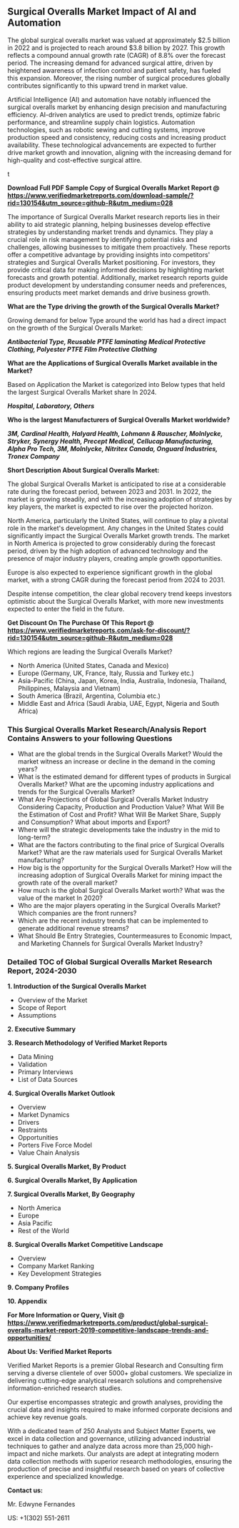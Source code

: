 <h2>Surgical Overalls Market Impact of AI and Automation</h2><p>The global surgical overalls market was valued at approximately $2.5 billion in 2022 and is projected to reach around $3.8 billion by 2027. This growth reflects a compound annual growth rate (CAGR) of 8.8% over the forecast period. The increasing demand for advanced surgical attire, driven by heightened awareness of infection control and patient safety, has fueled this expansion. Moreover, the rising number of surgical procedures globally contributes significantly to this upward trend in market value.</p><p>Artificial Intelligence (AI) and automation have notably influenced the surgical overalls market by enhancing design precision and manufacturing efficiency. AI-driven analytics are used to predict trends, optimize fabric performance, and streamline supply chain logistics. Automation technologies, such as robotic sewing and cutting systems, improve production speed and consistency, reducing costs and increasing product availability. These technological advancements are expected to further drive market growth and innovation, aligning with the increasing demand for high-quality and cost-effective surgical attire.</p>t</p><p id="" class=""><strong>Download Full PDF Sample Copy of Surgical Overalls Market Report @ <a href="https://www.verifiedmarketreports.com/download-sample/?rid=130154&utm_source=github-R&utm_medium=028" target="_blank">https://www.verifiedmarketreports.com/download-sample/?rid=130154&utm_source=github-R&utm_medium=028</a></strong></p><p>The importance of&nbsp;Surgical Overalls Market research reports lies in their ability to aid strategic planning, helping businesses develop effective strategies by understanding market trends and dynamics. They play a crucial role in risk management by identifying potential risks and challenges, allowing businesses to mitigate them proactively. These reports offer a competitive advantage by providing insights into competitors' strategies and Surgical Overalls Market positioning. For investors, they provide critical data for making informed decisions by highlighting market forecasts and growth potential. Additionally, market research reports guide product development by understanding consumer needs and preferences, ensuring products meet market demands and drive business growth.</p><p><strong>What are the&nbsp;Type driving the growth of the Surgical Overalls Market?</strong></p><p id="" class="">Growing demand for below Type around the world has had a direct impact on the growth of the Surgical Overalls Market:</p><em><strong>Antibacterial Type, Reusable PTFE laminating Medical Protective Clothing, Polyester PTFE Film Protective Clothing</strong></em></p><strong>What are the&nbsp;Applications&nbsp;of Surgical Overalls Market available in the Market?</strong></p><p id="" class="">Based on Application the Market is categorized into Below types that held the largest Surgical Overalls Market share In 2024.</p><em><strong>Hospital, Laboratory, Others</strong></em></p><strong>Who is the largest Manufacturers of Surgical Overalls Market worldwide?</strong></p><p><em><strong>3M, Cardinal Health, Halyard Health, Lohmann & Rauscher, Molnlycke, Stryker, Synergy Health, Precept Medical, Cellucap Manufacturing, Alpha Pro Tech, 3M, Molnlycke, Nitritex Canada, Onguard Industries, Tronex Company</strong></em></p><p id="" class=""><strong>Short Description About Surgical Overalls Market:</strong></p><p>The global Surgical Overalls Market is anticipated to rise at a considerable rate during the forecast period, between 2023 and 2031. In 2022, the market is growing steadily, and with the increasing adoption of strategies by key players, the market is expected to rise over the projected horizon.</p><p>North America, particularly the United States, will continue to play a pivotal role in the market's development. Any changes in the United States could significantly impact the Surgical Overalls Market growth trends. The market in North America is projected to grow considerably during the forecast period, driven by the high adoption of advanced technology and the presence of major industry players, creating ample growth opportunities.</p><p>Europe is also expected to experience significant growth in the global market, with a strong CAGR during the forecast period from 2024 to 2031.</p><p>Despite intense competition, the clear global recovery trend keeps investors optimistic about the Surgical Overalls Market, with more new investments expected to enter the field in the future.</p><p id="" class=""><strong>Get Discount On The Purchase Of This Report @ <a href="https://www.verifiedmarketreports.com/ask-for-discount/?rid=130154&utm_source=github-R&utm_medium=028" target="_blank">https://www.verifiedmarketreports.com/ask-for-discount/?rid=130154&utm_source=github-R&utm_medium=028</a></strong></p>Which regions are leading the Surgical Overalls Market?</p><ul><li>North America (United States, Canada and Mexico)</li><li>Europe (Germany, UK, France, Italy, Russia and Turkey etc.)</li><li>Asia-Pacific (China, Japan, Korea, India, Australia, Indonesia, Thailand, Philippines, Malaysia and Vietnam)</li><li>South America (Brazil, Argentina, Columbia etc.)</li><li>Middle East and Africa (Saudi Arabia, UAE, Egypt, Nigeria and South Africa)</li></ul><h3 id="" class="">This Surgical Overalls Market Research/Analysis Report Contains Answers to your following Questions</h3><ul><li>What are the global trends in the Surgical Overalls Market? Would the market witness an increase or decline in the demand in the coming years?</li><li>What is the estimated demand for different types of products in Surgical Overalls Market? What are the upcoming industry applications and trends for the Surgical Overalls Market?</li><li>What Are Projections of Global Surgical Overalls Market Industry Considering Capacity, Production and Production Value? What Will Be the Estimation of Cost and Profit? What Will Be Market Share, Supply and Consumption? What about imports and Export?</li><li>Where will the strategic developments take the industry in the mid to long-term?</li><li>What are the factors contributing to the final price of Surgical Overalls Market? What are the raw materials used for Surgical Overalls Market manufacturing?</li><li>How big is the opportunity for the Surgical Overalls Market? How will the increasing adoption of Surgical Overalls Market for mining impact the growth rate of the overall market?</li><li>How much is the global Surgical Overalls Market worth? What was the value of the market In 2020?</li><li>Who are the major players operating in the Surgical Overalls Market? Which companies are the front runners?</li><li>Which are the recent industry trends that can be implemented to generate additional revenue streams?</li><li>What Should Be Entry Strategies, Countermeasures to Economic Impact, and Marketing Channels for Surgical Overalls Market Industry?</li></ul><h3 id="" class="">Detailed TOC of Global Surgical Overalls Market Research Report, 2024-2030</h3><p id="" class=""><strong>1. Introduction of the Surgical Overalls Market</strong></p><ul><li>Overview of the Market</li><li>Scope of Report</li><li>Assumptions</li></ul><p id="" class=""><strong>2. Executive Summary</strong></p><p id="" class=""><strong>3. Research Methodology of Verified Market Reports</strong></p><ul><li>Data Mining</li><li>Validation</li><li>Primary Interviews</li><li>List of Data Sources</li></ul><p id="" class=""><strong>4. Surgical Overalls Market Outlook</strong></p><ul><li>Overview</li><li>Market Dynamics</li><li>Drivers</li><li>Restraints</li><li>Opportunities</li><li>Porters Five Force Model</li><li>Value Chain Analysis</li></ul><p id="" class=""><strong>5. Surgical Overalls Market, By Product</strong></p><p id="" class=""><strong>6. Surgical Overalls Market, By Application</strong></p><p id="" class=""><strong>7. Surgical Overalls Market, By Geography</strong></p><ul><li>North America</li><li>Europe</li><li>Asia Pacific</li><li>Rest of the World</li></ul><p id="" class=""><strong>8. Surgical Overalls Market Competitive Landscape</strong></p><ul><li>Overview</li><li>Company Market Ranking</li><li>Key Development Strategies</li></ul><p id="" class=""><strong>9. Company Profiles</strong></p><p id="" class=""><strong>10. Appendix</strong></p><p id="" class=""><strong>For More Information or Query, Visit @ <a href="https://www.verifiedmarketreports.com/product/global-surgical-overalls-market-report-2019-competitive-landscape-trends-and-opportunities/" target="_blank">https://www.verifiedmarketreports.com/product/global-surgical-overalls-market-report-2019-competitive-landscape-trends-and-opportunities/</a></strong></p><p id="" class=""><strong>About Us: Verified Market Reports</strong></p><p id="" class="">Verified Market Reports is a premier Global Research and Consulting firm serving a diverse clientele of over 5000+ global customers. We specialize in delivering cutting-edge analytical research solutions and comprehensive information-enriched research studies.</p><p id="" class="">Our expertise encompasses strategic and growth analyses, providing the crucial data and insights required to make informed corporate decisions and achieve key revenue goals.</p><p id="" class="">With a dedicated team of 250 Analysts and Subject Matter Experts, we excel in data collection and governance, utilizing advanced industrial techniques to gather and analyze data across more than 25,000 high-impact and niche markets. Our analysts are adept at integrating modern data collection methods with superior research methodologies, ensuring the production of precise and insightful research based on years of collective experience and specialized knowledge.</p><p id="" class=""><strong>Contact us:</strong></p><p id="" class="">Mr. Edwyne Fernandes</p><p id="" class="">US: +1(302) 551-2611</p>